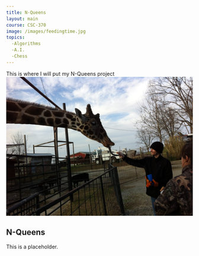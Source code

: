 ```yaml
--- 
title: N-Queens  
layout: main  
course: CSC-370  
image: /images/feedingtime.jpg
topics:
  -Algorithms
  -A.I.
  -Chess
--- 
```


This is where I will put my N-Queens project
<img src="/images/feedingtime.jpg">

## N-Queens

This is a placeholder.
